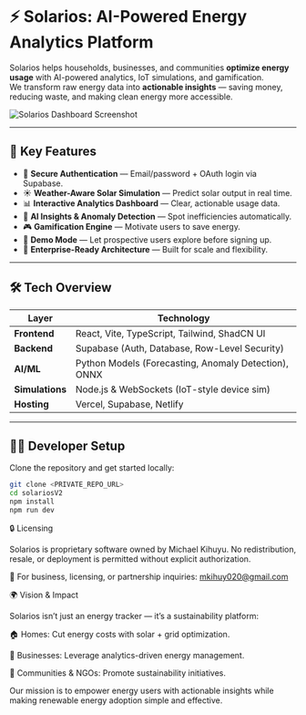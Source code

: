 # ⚡ Solarios: AI-Powered Energy Analytics Platform  

Solarios helps households, businesses, and communities **optimize energy usage** with AI-powered analytics, IoT simulations, and gamification.  
We transform raw energy data into **actionable insights** — saving money, reducing waste, and making clean energy more accessible.  

![Solarios Dashboard Screenshot]("https://raw.githubusercontent.com/Michael-Ithara/solariosV2/refs/heads/main/Solarios-screenshot.png") <!-- Replace with actual screenshot URL -->

---

## 🚀 Key Features

- 🔐 **Secure Authentication** — Email/password + OAuth login via Supabase.  
- ☀️ **Weather-Aware Solar Simulation** — Predict solar output in real time.  
- 📊 **Interactive Analytics Dashboard** — Clear, actionable usage data.  
- 🤖 **AI Insights & Anomaly Detection** — Spot inefficiencies automatically.  
- 🎮 **Gamification Engine** — Motivate users to save energy.  
- 🧪 **Demo Mode** — Let prospective users explore before signing up.  
- 🏢 **Enterprise-Ready Architecture** — Built for scale and flexibility.  

---

## 🛠️ Tech Overview

| Layer         | Technology                                    |
|--------------|----------------------------------------------|
| **Frontend**  | React, Vite, TypeScript, Tailwind, ShadCN UI |
| **Backend**   | Supabase (Auth, Database, Row-Level Security)|
| **AI/ML**     | Python Models (Forecasting, Anomaly Detection), ONNX |
| **Simulations**| Node.js & WebSockets (IoT-style device sim) |
| **Hosting**   | Vercel, Supabase, Netlify                    |

---

## 👨‍💻 Developer Setup

Clone the repository and get started locally:

```bash
git clone <PRIVATE_REPO_URL>
cd solariosV2
npm install
npm run dev
```

🔒 Licensing

Solarios is proprietary software owned by Michael Kihuyu.
No redistribution, resale, or deployment is permitted without explicit authorization.

📩 For business, licensing, or partnership inquiries:
mkihuy020@gmail.com

🌍 Vision & Impact

Solarios isn’t just an energy tracker — it’s a sustainability platform:

🏠 Homes: Cut energy costs with solar + grid optimization.

🏢 Businesses: Leverage analytics-driven energy management.

🌱 Communities & NGOs: Promote sustainability initiatives.

Our mission is to empower energy users with actionable insights while making renewable energy adoption simple and effective.
